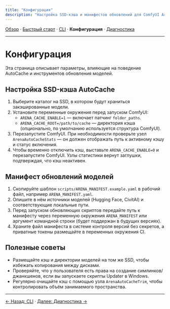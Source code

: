 ```yaml
---
title: "Конфигурация"
description: "Настройка SSD-кэша и манифестов обновлений для ComfyUI Arena Suite."
---
```


[Обзор](index.md) · [Быстрый старт](quickstart.md) · [CLI](cli.md) · **Конфигурация** · [Диагностика](troubleshooting.md)

---

# Конфигурация

Эта страница описывает параметры, влияющие на поведение AutoCache и инструментов обновления моделей.

## Настройка SSD-кэша AutoCache
1. Выберите каталог на SSD, в котором будут храниться закэшированные модели.
2. Установите переменные окружения перед запуском ComfyUI:
   - `ARENA_CACHE_ENABLE=1` — включает патчинг `folder_paths`.
   - `ARENA_CACHE_ROOT=/path/to/cache` — директория кэша (опционально, по умолчанию используется структура ComfyUI).
3. Перезапустите ComfyUI. При необходимости проверьте узел `ArenaAutoCacheStats` — он должен отображать путь к активному кэшу и статус включения.
4. Чтобы временно отключить кэш, выставьте `ARENA_CACHE_ENABLE=0` и перезапустите ComfyUI. Узлы статистики вернут заглушки, подтверждая, что кэш неактивен.

## Манифест обновлений моделей
1. Скопируйте шаблон `scripts/ARENA_MANIFEST.example.yaml` в рабочий файл, например `ARENA_MANIFEST.yaml`.
2. Опишите в нём источники моделей (Hugging Face, CivitAI) и соответствующие локальные пути.
3. Перед запуском обновляющих скриптов передайте путь к манифесту через переменную окружения `ARENA_MANIFEST` или аргумент командной строки (будет поддержан в будущих версиях).
4. Храните файл манифеста в системе контроля версий без секретов, а приватные токены размещайте в переменных окружения CI.

## Полезные советы
- Размещайте кэш и директории моделей на том же SSD, чтобы избежать копирования между дисками.
- Проверяйте, что у пользователя есть права на создание симлинков/джанкшенов, если вы запускаете скрипты Updater в Windows.
- Регулярно очищайте кэш с помощью узла `ArenaAutoCacheTrim`, чтобы контролировать объём занимаемого пространства.

---

[← Назад: CLI](cli.md) · [Далее: Диагностика →](troubleshooting.md)
